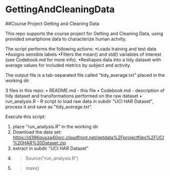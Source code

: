 GettingAndCleaningData
======================

##Course Project Getting and Cleaning Data

This repo supports the course project for Getting and Cleaning Data, 
using provided smartphone data to characterize human actvity. 

The script performs the following actions:
•Loads training and test data 
•Assigns sensible labels 
•Filters the mean() and std() variables of interest (see Codebook.md for more info).
•Reshapes data into a tidy dataset with average values for included metrics by subject and activity.

The output file is a tab-separated file called "tidy_average.txt" placed in the working dir.

3 files in this repo:
•  README.md      - this file
•  Codebook.md    - description of tidy dataset and transformations performed on the raw dataset
•  run_analysis.R - R script to load raw data in subdir "UCI HAR Dataset", process it and save as "tidy_average.txt".

Execute this script: 
1. place "run_analysis.R" in the working dir
2. Download the data set: https://d396qusza40orc.cloudfront.net/getdata%2Fprojectfiles%2FUCI%20HAR%20Dataset.zip
3. extract in subdir "UCI HAR Dataset"
4. > Source("run_analysis.R")
5. > main()

